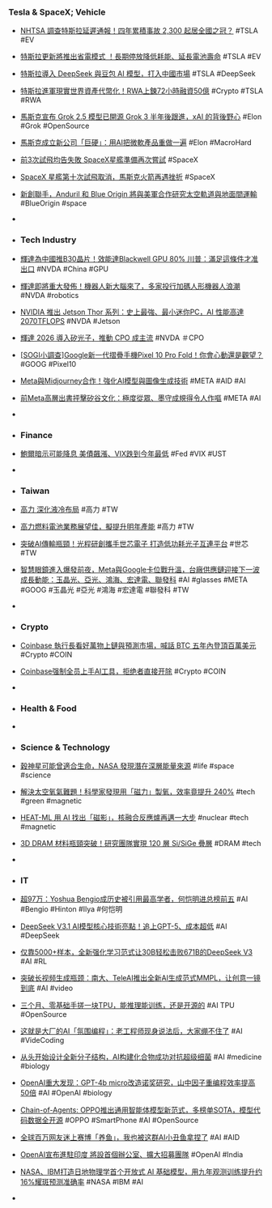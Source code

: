 ### Tesla & SpaceX; Vehicle
- [NHTSA 調查特斯拉延遲通報！四年累積事故 2,300 起居全國之冠？](https://today.line.me/tw/v3/article/Qwngqx3) #TSLA #EV
- [特斯拉更新將推出省電模式 ！長期停放降低耗能、延長電池壽命](https://electrify.tw/tesla-energy-saving-mode/) #TSLA #EV
- [特斯拉導入 DeepSeek 與豆包 AI 模型，打入中國市場](https://technews.tw/2025/08/23/tesla-deepseek-doubao-ai/) #TSLA #DeepSeek
- [特斯拉進軍現實世界資產代幣化！RWA上鍊72小時融資50億](https://news.cnyes.com/news/id/6123380) #Crypto #TSLA #RWA
- [馬斯克宣布 Grok 2.5 模型已開源 Grok 3 半年後跟進，xAI 的背後野心](https://www.blocktempo.com/xai-grok25-open-source/) #Elon #Grok #OpenSource
- [馬斯克成立新公司「巨硬」：用AI把微軟產品重做一遍](https://hao.cnyes.com/post/189759) #Elon #MacroHard
- [前3次試飛均告失敗 SpaceX星艦準備再次嘗試](https://udn.com/news/story/6811/8959537) #SpaceX
- [SpaceX 星艦第十次試飛取消，馬斯克火箭再遇挫折](https://technews.tw/2025/08/25/standing-down-from-todays-tenth-flight-of-starship-to-allow-time-to-troubleshoot-an-issue-with-ground-systems/) #SpaceX
- [新創聯手，Anduril 和 Blue Origin 將與美軍合作研究太空軌道與地面間運輸](https://technews.tw/2025/08/23/afrl-signed-contracts-with-anduril-and-blue-origin-for-researching-earth-and-orbit-transportation-techs/) #BlueOrigin #space
-
- ### Tech Industry
- [輝達為中國推B30晶片！效能達Blackwell GPU 80% 川普：滿足這條件才准出口](https://news.cnyes.com/news/id/6124414) #NVDA #China #GPU
- [輝達即將重大發佈！機器人新大腦來了，多家投行加碼人形機器人浪潮](https://hao.cnyes.com/post/189329) #NVDA #robotics
- [NVIDIA 推出 Jetson Thor 系列：史上最強、最小迷你PC，AI 性能高達 2070TFLOPS](https://www.koc.com.tw/archives/611218) #NVDA #Jetson
- [輝達 2026 導入矽光子，推動 CPO 成主流](https://technews.tw/2025/08/25/nv-silicon-photonics-cpo/) #NVDA ＃CPO
- [[SOGI小調查]Google新一代摺疊手機Pixel 10 Pro Fold！你會心動還是觀望？](https://www.sogi.com.tw/articles/event-google-pixel-10-pro-fold/6266272) #GOOG #Pixel10
- [Meta與Midjourney合作！強化AI模型與圖像生成技術](https://news.cnyes.com/news/id/6123341) #META #AID #AI
- [前Meta高層出書抨擊矽谷文化：極度從眾、墨守成規得令人作嘔](https://news.cnyes.com/news/id/6123959) #META #AI
-
- ### Finance
- [鮑爾暗示可能降息 美債飆漲、VIX跌到今年最低](https://news.cnyes.com/news/id/6123136) #Fed #VIX #UST
-
- ### Taiwan
- [高力 深化液冷布局](https://www.ctee.com.tw/news/20250824700172-439903) #高力 #TW
- [高力燃料電池業務展望佳，擬提升明年產能](https://www.moneydj.com/kmdj/news/newsviewer.aspx?a=ec74539f-4084-4831-81fd-50ec9aac67fd) #高力 #TW
- [突破AI傳輸瓶頸！光程研創攜手世芯電子 打造低功耗光子互連平台](https://newtalk.tw/news/view/2025-08-25/989757) #世芯 #TW
- [智慧眼鏡進入爆發前夜，Meta與Google卡位戰升溫，台廠供應鏈迎接下一波成長動能：玉晶光、亞光、鴻海、宏達電、聯發科](https://news.cnyes.com/news/id/6122432) #AI #glasses #META #GOOG #玉晶光 #亞光 #鴻海 #宏達電 #聯發科 #TW
-
- ### Crypto
- [Coinbase 執行長看好萬物上鏈與預測市場，喊話 BTC 五年內登頂百萬美元](https://abmedia.io/coinbase-ceo-brian-armstrong-bitcoin-1-million) #Crypto #COIN
- [Coinbase强制全员上手AI工具，拒绝者直接开除](https://www.jiqizhixin.com/articles/2025-08-23-2) #Crypto #COIN
-
- ### Health & Food
-
- ### Science & Technology
- [穀神星可能曾適合生命，NASA 發現潛在深層能量來源](https://technews.tw/2025/08/22/nasa-dawn-mission-ceres/) #life #space #science
- [解決太空氧氣難題！科學家發現用「磁力」製氧，效率竟提升 240%](https://technews.tw/2025/08/24/using-magnets-to-generate-oxygen-more-efficiently-in-space/) #tech #green #magnetic
- [HEAT-ML 用 AI 找出「磁影」，核融合反應爐再邁一大步](https://technews.tw/2025/08/24/heat-ml/) #nuclear #tech #magnetic
- [3D DRAM 材料瓶頸突破！研究團隊實現 120 層 Si/SiGe 疊層](https://technews.tw/2025/08/25/3d-dram-120-layers/) #DRAM #tech
-
- ### IT
- [超97万：Yoshua Bengio成历史被引用最高学者，何恺明进总榜前五](https://www.jiqizhixin.com/articles/2025-08-25-10) #AI #Bengio #Hinton #Ilya #何恺明
- [DeepSeek V3.1 AI模型核心技術亮點！追上GPT-5、成本超低](https://news.cnyes.com/news/id/6124682) #AI #DeepSeek
- [仅靠5000+样本，全新强化学习范式让30B轻松击败671B的DeepSeek V3](https://www.jiqizhixin.com/articles/2025-08-24) #AI #RL
- [突破长视频生成瓶颈：南大、TeleAI推出全新AI生成范式MMPL，让创意一镜到底](https://www.jiqizhixin.com/articles/2025-08-25-9) #AI #video
- [三个月、零基础手搓一块TPU，能推理能训练，还是开源的](https://www.jiqizhixin.com/articles/2025-08-24-3) #AI TPU #OpenSource
- [这就是大厂的AI「氛围编程」：老工程师现身说法后，大家绷不住了](https://www.jiqizhixin.com/articles/2025-08-25-5) #AI #VideCoding
- [从头开始设计全新分子结构，AI构建化合物成功对抗超级细菌](https://www.jiqizhixin.com/articles/2025-08-25-7) #AI #medicine #biology
- [OpenAI重大发现：GPT-4b micro改造诺奖研究，山中因子重编程效率提高50倍](https://www.jiqizhixin.com/articles/2025-08-23-4) #AI #OpenAI #biology
- [Chain-of-Agents: OPPO推出通用智能体模型新范式，多榜单SOTA，模型代码数据全开源](https://www.jiqizhixin.com/articles/2025-08-23) #OPPO #SmartPhone #AI #OpenSource
- [全球百万网友迷上赛博「养鱼」，我也被这群AI小丑鱼拿捏了](https://www.jiqizhixin.com/articles/2025-08-25-2) #AI #AID
- [OpenAI宣布進駐印度 將設首個辦公室、擴大招募團隊](https://news.cnyes.com/news/id/6121941) #OpenAI #India
- [NASA、IBM打造日地物理学首个开放式 AI 基础模型，用九年观测训练提升约16%耀斑预测准确率](https://www.jiqizhixin.com/articles/2025-08-22-11) #NASA #IBM #AI

-